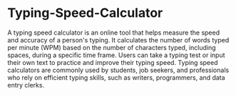 # Typing-Speed-Calculator
A typing speed calculator is an online tool that helps measure the speed and accuracy of a person's typing. It calculates the number of words typed per minute (WPM) based on the number of characters typed, including spaces, during a specific time frame.
Users can take a typing test or input their own text to practice and improve their typing speed.
Typing speed calculators are commonly used by students, job seekers, and professionals who rely on efficient typing skills, such as writers, programmers, and data entry clerks.
